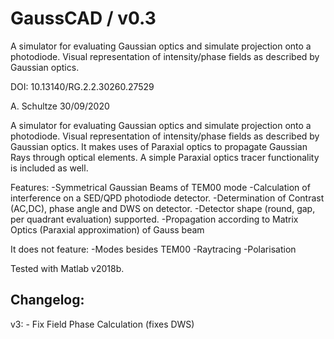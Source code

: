 # GaussCAD / v0.3
A simulator for evaluating Gaussian optics and simulate projection onto a photodiode. Visual representation of intensity/phase fields as described by Gaussian optics.

DOI: 10.13140/RG.2.2.30260.27529

A. Schultze
30/09/2020

A simulator for evaluating Gaussian optics and simulate projection onto
a photodiode. Visual representation of intensity/phase 
fields as described by Gaussian optics.
It makes uses of Paraxial optics to propagate Gaussian Rays through optical elements. A simple Paraxial optics tracer functionality is included as well.

Features:
-Symmetrical Gaussian Beams of TEM00 mode
-Calculation of interference on a SED/QPD photodiode detector.
-Determination of Contrast (AC,DC), phase angle and DWS on detector.
-Detector shape (round, gap, per quadrant evaluation) supported.
-Propagation according to Matrix Optics (Paraxial approximation) of Gauss beam

It does not feature:
-Modes besides TEM00
-Raytracing
-Polarisation

Tested with Matlab v2018b.

Changelog:
----------
v3: - Fix Field Phase Calculation (fixes DWS)
